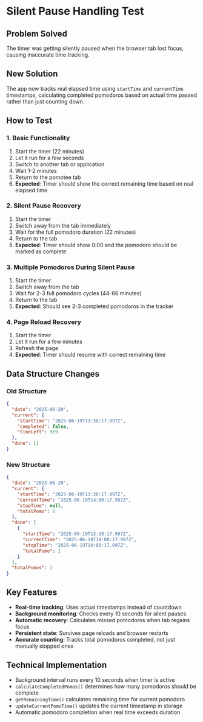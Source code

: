 # Silent Pause Handling Test

## Problem Solved

The timer was getting silently paused when the browser tab lost focus, causing inaccurate time tracking.

## New Solution

The app now tracks real elapsed time using `startTime` and `currentTime` timestamps, calculating completed pomodoros based on actual time passed rather than just counting down.

## How to Test

### 1. Basic Functionality

1. Start the timer (22 minutes)
2. Let it run for a few seconds
3. Switch to another tab or application
4. Wait 1-2 minutes
5. Return to the pomotee tab
6. **Expected**: Timer should show the correct remaining time based on real elapsed time

### 2. Silent Pause Recovery

1. Start the timer
2. Switch away from the tab immediately
3. Wait for the full pomodoro duration (22 minutes)
4. Return to the tab
5. **Expected**: Timer should show 0:00 and the pomodoro should be marked as complete

### 3. Multiple Pomodoros During Silent Pause

1. Start the timer
2. Switch away from the tab
3. Wait for 2-3 full pomodoro cycles (44-66 minutes)
4. Return to the tab
5. **Expected**: Should see 2-3 completed pomodoros in the tracker

### 4. Page Reload Recovery

1. Start the timer
2. Let it run for a few minutes
3. Refresh the page
4. **Expected**: Timer should resume with correct remaining time

## Data Structure Changes

### Old Structure

```json
{
  "date": "2025-06-20",
  "current": {
    "startTime": "2025-06-19T13:38:17.997Z",
    "completed": false,
    "timeLeft": 969
  },
  "done": []
}
```

### New Structure

```json
{
  "date": "2025-06-20",
  "current": {
    "startTime": "2025-06-19T13:38:17.997Z",
    "currentTime": "2025-06-19T14:00:17.997Z",
    "stopTime": null,
    "totalPomo": 0
  },
  "done": [
    {
      "startTime": "2025-06-19T13:38:17.997Z",
      "currentTime": "2025-06-19T14:00:17.997Z",
      "stopTime": "2025-06-19T14:00:17.997Z",
      "totalPomo": 1
    }
  ],
  "totalPomos": 1
}
```

## Key Features

- **Real-time tracking**: Uses actual timestamps instead of countdown
- **Background monitoring**: Checks every 10 seconds for silent pauses
- **Automatic recovery**: Calculates missed pomodoros when tab regains focus
- **Persistent state**: Survives page reloads and browser restarts
- **Accurate counting**: Tracks total pomodoros completed, not just manually stopped ones

## Technical Implementation

- Background interval runs every 10 seconds when timer is active
- `calculateCompletedPomos()` determines how many pomodoros should be complete
- `getRemainingTime()` calculates remaining time for current pomodoro
- `updateCurrentPomoTime()` updates the current timestamp in storage
- Automatic pomodoro completion when real time exceeds duration
